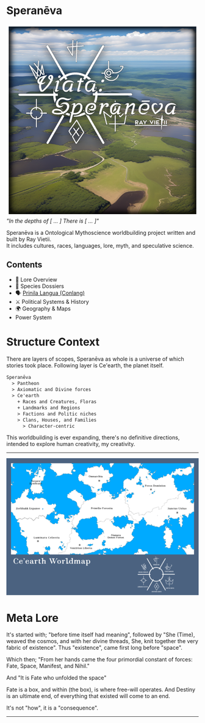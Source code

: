 # Speranēva  
![cover](./cover.png)
_"In the depths of [ ... ]  There is [ ... ]"_  

Speranēva is a Ontological Mythoscience worldbuilding project written and built by Ray Vietii.  
It includes cultures, races, languages, lore, myth, and speculative science.

## Contents
- 📜 Lore Overview
- 🧬 Species Dossiers
- 🗣️ [Prinila Langua (Conlang)](https://github.com/RayVietii/Prinila-Langua)
- ⚔️ Political Systems & History
- 🌍 Geography & Maps
- Power System

# Structure Context

There are layers of scopes, Speranēva as whole is a universe of which stories took place. Following layer is Ce'earth, the planet itself.
```
Speranēva
  > Pantheon
  > Axiomatic and Divine forces
  > Ce'earth
    + Races and Creatures, Floras
    + Landmarks and Regions
    > Factions and Politic niches
    > Clans, Houses, and Families
      > Character-centric
```

This worldbuilding is ever expanding, there's no definitive directions, intended to explore human creativity, my creativity.

---
![worldmap](worldmap.png)

# Meta Lore

It's started with; "before time itself had meaning", followed by "She (Time), weaved the cosmos, and with her divine threads, She, knit together the very fabric of existence". Thus "existence", came first long before "space".

Which then; "From her hands came the four primordial constant of forces: Fate, Space, Manifest, and Nihil."

And "It is Fate who unfolded the space"

Fate is a box, and within (the box), is where free-will operates. And Destiny is an ultimate end, of everything that existed will come to an end.

It's not "how", it is a "consequence".

---
